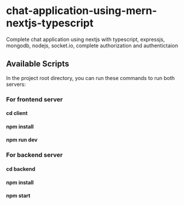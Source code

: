 # chat-application-using-mern-nextjs-typescript
Complete chat application using nextjs with typescript, expressjs, mongodb, nodejs, socket.io, complete authorization and authentictaion

## Available Scripts

In the project root directory, you can run these commands to run both servers:

### For frontend server
#### cd client
#### npm install
#### npm run dev

### For backend server
#### cd backend
#### npm install
#### npm start
